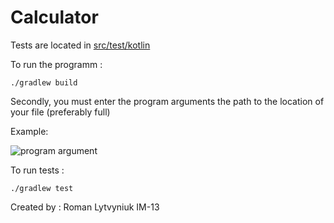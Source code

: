 # Calculator

Tests are located in [src/test/kotlin](https://github.com/future-stardust/im-1x-lab-2-romalitv/tree/master/src/test/kotlin)

To run the programm :

``` ./gradlew build ```

Secondly, you must enter the program arguments the path to the location of your file (preferably full)

Example: 

![program argument](https://github.com/future-stardust/im-1x-lab-2-romalitv/tree/master/images/programm_argument.png)

To run tests :

``` ./gradlew test ```

Created by : Roman Lytvyniuk IM-13